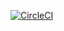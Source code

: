 [![CircleCI](https://circleci.com/gh/omarelprince27/secops_cdci.svg?style=svg)](https://circleci.com/gh/omarelprince27/secops_cdci)
